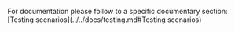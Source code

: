 For documentation please follow to a specific documentary section: [Testing scenarios](../../docs/testing.md#Testing scenarios)

